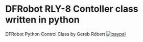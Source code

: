 # DFRobot RLY-8 Contoller class written in python
DFRobot Python Control Class by Geréb Róbert
[![paypal](https://www.paypalobjects.com/en_US/i/btn/btn_donateCC_LG.gif)](https://www.paypal.com/cgi-bin/webscr?cmd=_s-xclick&hosted_button_id=6N45JYUVUKDLS)
